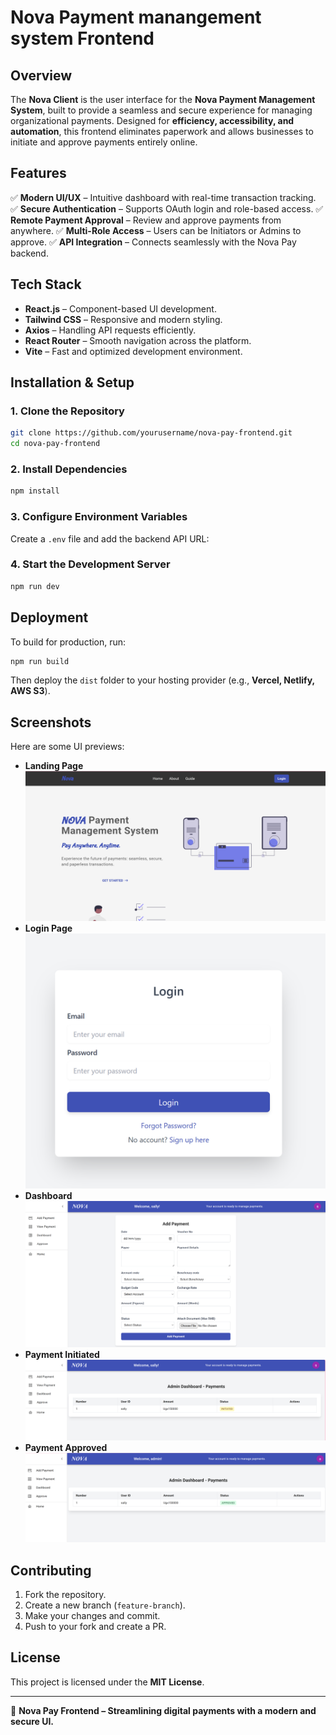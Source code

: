 # Nova Payment manangement system Frontend

## Overview
The **Nova Client** is the user interface for the **Nova Payment Management System**, built to provide a seamless and secure experience for managing organizational payments. Designed for **efficiency, accessibility, and automation**, this frontend eliminates paperwork and allows businesses to initiate and approve payments entirely online.

## Features
✅ **Modern UI/UX** – Intuitive dashboard with real-time transaction tracking.
✅ **Secure Authentication** – Supports OAuth login and role-based access.
✅ **Remote Payment Approval** – Review and approve payments from anywhere.
✅ **Multi-Role Access** – Users can be Initiators or Admins to approve.
✅ **API Integration** – Connects seamlessly with the Nova Pay backend.

## Tech Stack
- **React.js** – Component-based UI development.
- **Tailwind CSS** – Responsive and modern styling.
- **Axios** – Handling API requests efficiently.
- **React Router** – Smooth navigation across the platform.
- **Vite** – Fast and optimized development environment.

## Installation & Setup
### 1. Clone the Repository
```sh
git clone https://github.com/yourusername/nova-pay-frontend.git
cd nova-pay-frontend
```

### 2. Install Dependencies
```sh
npm install
```

### 3. Configure Environment Variables
Create a `.env` file and add the backend API URL:


### 4. Start the Development Server
```sh
npm run dev
```

## Deployment
To build for production, run:
```sh
npm run build
```
Then deploy the `dist` folder to your hosting provider (e.g., **Vercel, Netlify, AWS S3**).

## Screenshots
Here are some UI previews:
- **Landing Page**
  ![Login](./public/pic1.png)
- **Login Page**
  ![Login](./public/pic13.png)
- **Dashboard**
  ![Dashboard](./public/pic4.png)
- **Payment Initiated**
  ![Initiated](./public/pic5.png)
- **Payment Approved**
  ![Initiated](./public/pic14.png)
## Contributing
1. Fork the repository.
2. Create a new branch (`feature-branch`).
3. Make your changes and commit.
4. Push to your fork and create a PR.

## License
This project is licensed under the **MIT License**.

---
🚀 **Nova Pay Frontend – Streamlining digital payments with a modern and secure UI.**
